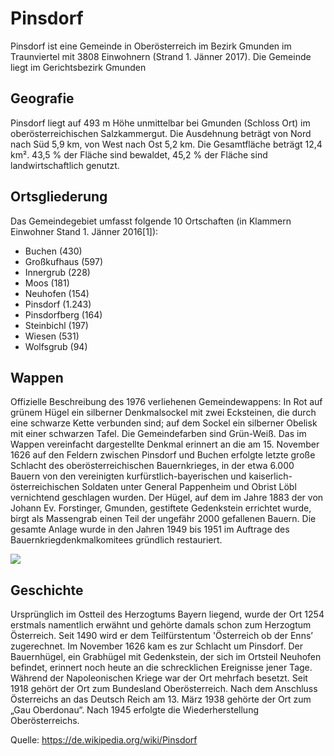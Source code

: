 # Pinsdorf 
Pinsdorf ist eine Gemeinde in Oberösterreich im Bezirk Gmunden im Traunviertel mit 3808 Einwohnern (Strand 1. Jänner 2017). Die Gemeinde liegt im Gerichtsbezirk Gmunden

## Geografie 
Pinsdorf liegt auf 493 m Höhe unmittelbar bei Gmunden (Schloss Ort) im oberösterreichischen Salzkammergut. 
Die Ausdehnung beträgt von Nord nach Süd 5,9 km, von West nach Ost 5,2 km. Die Gesamtfläche beträgt 12,4 km². 43,5 % der Fläche sind bewaldet, 45,2 % der Fläche sind landwirtschaftlich genutzt.

## Ortsgliederung 
Das Gemeindegebiet umfasst folgende 10 Ortschaften (in Klammern Einwohner Stand 1. Jänner 2016[1]): 
* Buchen (430) 
* Großkufhaus (597) 
* Innergrub (228) 
* Moos (181) 
* Neuhofen (154) 
* Pinsdorf (1.243) 
* Pinsdorfberg (164) 
* Steinbichl (197) 
* Wiesen (531) 
* Wolfsgrub (94)

## Wappen 
Offizielle Beschreibung des 1976 verliehenen Gemeindewappens: In Rot auf grünem Hügel ein silberner Denkmalsockel mit zwei Ecksteinen, die durch eine schwarze Kette verbunden sind; auf dem Sockel ein silberner Obelisk mit einer schwarzen Tafel. Die Gemeindefarben sind Grün-Weiß. Das im Wappen vereinfacht dargestellte Denkmal erinnert an die am 15. November 1626 auf den Feldern zwischen Pinsdorf und Buchen erfolgte letzte große Schlacht des oberösterreichischen Bauernkrieges, in der etwa 6.000 Bauern von den vereinigten kurfürstlich-bayerischen und kaiserlich-österreichischen Soldaten unter General Pappenheim und Obrist Löbl vernichtend geschlagen wurden. Der Hügel, auf dem im Jahre 1883 der von Johann Ev. Forstinger, Gmunden, gestiftete Gedenkstein errichtet wurde, birgt als Massengrab einen Teil der ungefähr 2000 gefallenen Bauern. Die gesamte Anlage wurde in den Jahren 1949 bis 1951 im Auftrage des Bauernkriegdenkmalkomitees gründlich restauriert.

![](/Users/tobiasklammer/Documents/GitHub/CE_UE_WS17_A4-2/k01255322/Wappen_Pinsdorf.jpg)

## Geschichte 
Ursprünglich im Ostteil des Herzogtums Bayern liegend, wurde der Ort 1254 erstmals namentlich erwähnt und gehörte damals schon zum Herzogtum Österreich. Seit 1490 wird er dem Teilfürstentum 'Österreich ob der Enns’ zugerechnet. Im November 1626 kam es zur Schlacht um Pinsdorf. Der Bauernhügel, ein Grabhügel mit Gedenkstein, der sich im Ortsteil Neuhofen befindet, erinnert noch heute an die schrecklichen Ereignisse jener Tage. Während der Napoleonischen Kriege war der Ort mehrfach besetzt. Seit 1918 gehört der Ort zum Bundesland Oberösterreich. Nach dem Anschluss Österreichs an das Deutsch Reich am 13. März 1938 gehörte der Ort zum „Gau Oberdonau“. Nach 1945 erfolgte die Wiederherstellung Oberösterreichs.

Quelle: <https://de.wikipedia.org/wiki/Pinsdorf>
